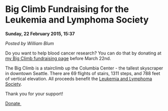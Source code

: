 <script type="text/javascript">
var metadata = { 
    blogVersion : 1,
    entryId : 'entry150223-003713',
    publishDate : 'Wed, 21 Oct 2015 17:53:16 +0000',
    postDate : '2015-02-22 23:37:13'
};
</script>

# Big Climb Fundraising for the Leukemia and Lymphoma Society 

**Sunday, 22 February 2015, 15:37**

_Posted by William Blum_

Do you want to help blood cancer research? You can do that by donating at 
[my Big Climb fundraising page](http://www.llswa.org/site/TR/Events/BigClimb?px=1696060&amp;pg=personal&amp;fr_id=1460) before March 22nd.

The Big Climb is a stairclimb up the Columbia Center - the tallest skyscraper in downtown Seattle. There are 69 flights of stairs, 1311 steps, and 788 feet of vertical elevation. All proceeds benefit the [Leukemia and Lymphoma Society](http://www.lls.org/).

Thank you for your support!

[Donate <img src="../images/lls_thermometer.png" alt="" />](https://secure3.convio.net/llswa/site/Donation2;jsessionid=BFBEAB6B63531D2C0F87B276B1DEEDC5.app338b?2104.donation=form1&amp;idb=1865941136&amp;df_id=2104&amp;FR_ID=1460&amp;PROXY_ID=1696060&amp;PROXY_TYPE=20)